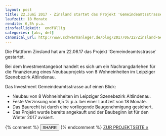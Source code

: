 ```yaml
---
layout: post
title: 22.Juni 2017 - Zinsland startet das Projekt 'Gemeindeamtsstrasse'
laufzeit: 18 Monate
rendite: 6,5% p.a.
zinsfaelligkeit:  endfällig
categories: [abc, def]
canonical_url: http://www.schwarmanleger.de/blog/2017/06/22/Zinsland-Gemeindeamtsstrasse.html
---
```


<p>Die Plattform Zinsland hat am 22.06.17 das Projekt 'Gemeindeamtsstrasse' gestartet.</p>

<p>Bei dem Investmentangebot handelt es sich um ein Nachrangdarlehen für die Finanzierung eines Neubauprojekts von 8 Wohneinheiten im Leipziger Szenebezirk Altlindenau.</p>

<p>Das Investment Gemeindeamtsstrasse auf einen Blick:</p>
<ul>
    <li>Neubau von 8 Wohneinheiten im Leipziger Szenebezirk Altlindenau.</li>
    <li>Feste Verzinsung von 6,5 % p.a. bei einer Laufzeit von 18 Monate.</li>
    <li>Das Baurecht ist durch eine vorliegende Baugenehmigung gesichert.</li>
    <li>Das Projekt wurde bereits angekauft und der Baubeginn ist für den Winter 2017 avisiert.</li>
</ul>

<div class="blogbottom">
    {% comment %}
    <button>SHARE</button>
    {% endcomment %}
    <a target="_blank" href="https://www.zinsland.de/projekte/gemeindeamtsstrasse-leipzig" class="ampstart-btn">ZUR PROJEKTSEITE &raquo;</a>
</div>

